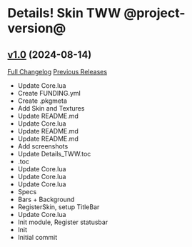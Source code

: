 # Details! Skin TWW @project-version@

## [v1.0](https://github.com/Karl-HeinzSchneider/WoW-Details-Skin-TheWarWithin/tree/v1.0) (2024-08-14)
[Full Changelog](https://github.com/Karl-HeinzSchneider/WoW-Details-Skin-TheWarWithin/commits/v1.0) [Previous Releases](https://github.com/Karl-HeinzSchneider/WoW-Details-Skin-TheWarWithin/releases)

- Update Core.lua  
- Create FUNDING.yml  
- Create .pkgmeta  
- Add Skin and Textures  
- Update README.md  
- Update Core.lua  
- Update README.md  
- Update README.md  
- Add screenshots  
- Update Details\_TWW.toc  
- .toc  
- Update Core.lua  
- Update Core.lua  
- Update Core.lua  
- Specs  
- Bars + Background  
- RegisterSkin, setup TitleBar  
- Update Core.lua  
- Init module, Register statusbar  
- Init  
- Initial commit  
